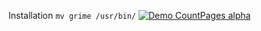 Installation
`mv grime /usr/bin/`
[![Demo CountPages alpha](https://share.gifyoutube.com/KzB6Gb.gif)](./assets/pbfm.mp4)
